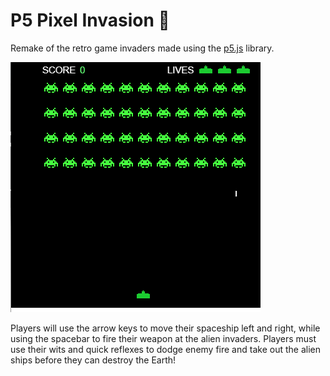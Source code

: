 # P5 Pixel Invasion 👾

Remake of the retro game invaders made using the [p5.js](https://p5js.org/) library.

![Alt text](docs/invaders.gif)

Players will use the arrow keys to move their spaceship left and right, while using the spacebar to fire their weapon at the alien invaders. Players must use their wits and quick reflexes to dodge enemy fire and take out the alien ships before they can destroy the Earth!
